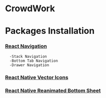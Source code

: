 # CrowdWork




# Packages Installation
### [React Navigation](https://reactnavigation.org/)

      -Stack Navigation
      -Bottom Tab Navigation
      -Drawer Navigation

### [React Native Vector Icons](https://www.npmjs.com/package/react-native-vector-icons)

### [React Native Reanimated Bottom Sheet](https://www.npmjs.com/package/reanimated-bottom-sheet)
